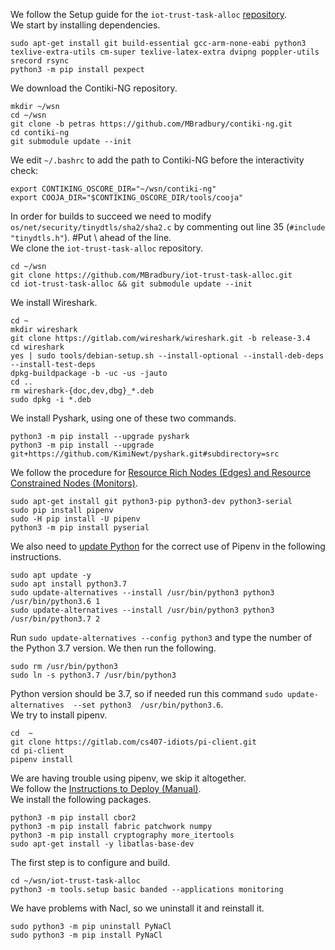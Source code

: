 We follow the Setup guide for the `iot-trust-task-alloc` [repository](https://github.com/MBradbury/iot-trust-task-alloc).\
We start by installing dependencies.
```
sudo apt-get install git build-essential gcc-arm-none-eabi python3 texlive-extra-utils cm-super texlive-latex-extra dvipng poppler-utils srecord rsync
python3 -m pip install pexpect
```
We download the Contiki-NG repository.
```
mkdir ~/wsn
cd ~/wsn
git clone -b petras https://github.com/MBradbury/contiki-ng.git
cd contiki-ng
git submodule update --init
```
We edit `~/.bashrc` to add the path to Contiki-NG before the interactivity check:
```
export CONTIKING_OSCORE_DIR="~/wsn/contiki-ng"
export COOJA_DIR="$CONTIKING_OSCORE_DIR/tools/cooja"
```
In order for builds to succeed we need to modify `os/net/security/tinydtls/sha2/sha2.c` by commenting out line 35 (`#include "tinydtls.h"`). #Put \\ ahead of the line.\
We clone the `iot-trust-task-alloc` repository.
```
cd ~/wsn
git clone https://github.com/MBradbury/iot-trust-task-alloc.git
cd iot-trust-task-alloc && git submodule update --init
```
We install Wireshark.
```
cd ~
mkdir wireshark
git clone https://gitlab.com/wireshark/wireshark.git -b release-3.4
cd wireshark
yes | sudo tools/debian-setup.sh --install-optional --install-deb-deps --install-test-deps
dpkg-buildpackage -b -uc -us -jauto
cd ..
rm wireshark-{doc,dev,dbg}_*.deb
sudo dpkg -i *.deb
```
We install Pyshark, using one of these two commands.
```
python3 -m pip install --upgrade pyshark
python3 -m pip install --upgrade git+https://github.com/KimiNewt/pyshark.git#subdirectory=src
```
We follow the procedure for [Resource Rich Nodes (Edges) and Resource Constrained Nodes (Monitors)](https://github.com/MBradbury/iot-trust-task-alloc#resource-rich-nodes-edges-and-resource-constrained-nodes-monitors).
```
sudo apt-get install git python3-pip python3-dev python3-serial
sudo pip install pipenv
sudo -H pip install -U pipenv
python3 -m pip install pyserial
```
We also need to [update Python](https://dev.to/serhatteker/how-to-upgrade-to-python-3-7-on-ubuntu-18-04-18-10-5hab) for the correct use of Pipenv in the following instructions. 
```
sudo apt update -y
sudo apt install python3.7
sudo update-alternatives --install /usr/bin/python3 python3 /usr/bin/python3.6 1
sudo update-alternatives --install /usr/bin/python3 python3 /usr/bin/python3.7 2
```
Run `sudo update-alternatives --config python3` and type the number of the Python 3.7 version. We then run the following.
```
sudo rm /usr/bin/python3
sudo ln -s python3.7 /usr/bin/python3
```
Python version should be 3.7, so if needed run this command `sudo update-alternatives  --set python3  /usr/bin/python3.6`.\
We try to install pipenv.
```
cd  ~
git clone https://gitlab.com/cs407-idiots/pi-client.git
cd pi-client
pipenv install
```
We are having trouble using pipenv, we skip it altogether.\
We follow the [Instructions to Deploy (Manual)](https://github.com/MBradbury/iot-trust-task-alloc#instructions-to-deploy-manual).\
We install the following packages.
```
python3 -m pip install cbor2
python3 -m pip install fabric patchwork numpy
python3 -m pip install cryptography more_itertools
sudo apt-get install -y libatlas-base-dev
```
The first step is to configure and build. 
```
cd ~/wsn/iot-trust-task-alloc
python3 -m tools.setup basic banded --applications monitoring
```
We have problems with Nacl, so we uninstall it and reinstall it.
```
sudo python3 -m pip uninstall PyNaCl
sudo python3 -m pip install PyNaCl
```
